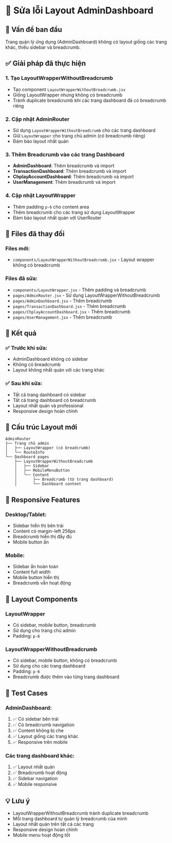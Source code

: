 # 🔧 Sửa lỗi Layout AdminDashboard

## 🐛 Vấn đề ban đầu
Trang quản lý ứng dụng (AdminDashboard) không có layout giống các trang khác, thiếu sidebar và breadcrumb.

## ✅ Giải pháp đã thực hiện

### 1. **Tạo LayoutWrapperWithoutBreadcrumb**
- Tạo component `LayoutWrapperWithoutBreadcrumb.jsx`
- Giống LayoutWrapper nhưng không có breadcrumb
- Tránh duplicate breadcrumb khi các trang dashboard đã có breadcrumb riêng

### 2. **Cập nhật AdminRouter**
- Sử dụng `LayoutWrapperWithoutBreadcrumb` cho các trang dashboard
- Giữ `LayoutWrapper` cho trang chủ admin (có breadcrumb riêng)
- Đảm bảo layout nhất quán

### 3. **Thêm Breadcrumb vào các trang Dashboard**
- **AdminDashboard**: Thêm breadcrumb và import
- **TransactionDashboard**: Thêm breadcrumb và import
- **ChplayAccountDashboard**: Thêm breadcrumb và import
- **UserManagement**: Thêm breadcrumb và import

### 4. **Cập nhật LayoutWrapper**
- Thêm padding `p-6` cho content area
- Thêm breadcrumb cho các trang sử dụng LayoutWrapper
- Đảm bảo layout nhất quán với UserRouter

## 📁 Files đã thay đổi

### Files mới:
- `components/LayoutWrapperWithoutBreadcrumb.jsx` - Layout wrapper không có breadcrumb

### Files đã sửa:
- `components/LayoutWrapper.jsx` - Thêm padding và breadcrumb
- `pages/AdminRouter.jsx` - Sử dụng LayoutWrapperWithoutBreadcrumb
- `pages/AdminDashboard.jsx` - Thêm breadcrumb
- `pages/TransactionDashboard.jsx` - Thêm breadcrumb
- `pages/ChplayAccountDashboard.jsx` - Thêm breadcrumb
- `pages/UserManagement.jsx` - Thêm breadcrumb

## 🎯 Kết quả

### ✅ Trước khi sửa:
- AdminDashboard không có sidebar
- Không có breadcrumb
- Layout không nhất quán với các trang khác

### ✅ Sau khi sửa:
- Tất cả trang dashboard có sidebar
- Tất cả trang dashboard có breadcrumb
- Layout nhất quán và professional
- Responsive design hoàn chỉnh

## 🔄 Cấu trúc Layout mới

```
AdminRouter
├── Trang chủ admin
│   ├── LayoutWrapper (có breadcrumb)
│   └── RouteInfo
└── Dashboard pages
    ├── LayoutWrapperWithoutBreadcrumb
    │   ├── Sidebar
    │   ├── MobileMenuButton
    │   └── Content
    │       ├── Breadcrumb (từ trang dashboard)
    │       └── Dashboard content
```

## 📱 Responsive Features

### Desktop/Tablet:
- Sidebar hiển thị bên trái
- Content có margin-left 256px
- Breadcrumb hiển thị đầy đủ
- Mobile button ẩn

### Mobile:
- Sidebar ẩn hoàn toàn
- Content full width
- Mobile button hiển thị
- Breadcrumb vẫn hoạt động

## 🎨 Layout Components

### LayoutWrapper
- Có sidebar, mobile button, breadcrumb
- Sử dụng cho trang chủ admin
- Padding: `p-6`

### LayoutWrapperWithoutBreadcrumb
- Có sidebar, mobile button, không có breadcrumb
- Sử dụng cho các trang dashboard
- Padding: `p-6`
- Breadcrumb được thêm vào từng trang dashboard

## 🚀 Test Cases

### AdminDashboard:
1. ✅ Có sidebar bên trái
2. ✅ Có breadcrumb navigation
3. ✅ Content không bị che
4. ✅ Layout giống các trang khác
5. ✅ Responsive trên mobile

### Các trang dashboard khác:
1. ✅ Layout nhất quán
2. ✅ Breadcrumb hoạt động
3. ✅ Sidebar navigation
4. ✅ Mobile responsive

## 💡 Lưu ý

- LayoutWrapperWithoutBreadcrumb tránh duplicate breadcrumb
- Mỗi trang dashboard tự quản lý breadcrumb của mình
- Layout nhất quán trên tất cả các trang
- Responsive design hoàn chỉnh
- Mobile menu hoạt động tốt
